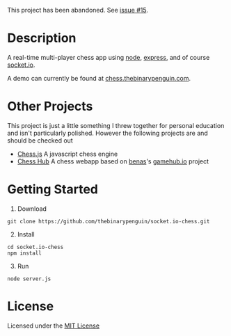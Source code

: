 This project has been abandoned. See [issue #15](https://github.com/thebinarypenguin/socket.io-chess/issues/15).

# Description

A real-time multi-player chess app using [node](https://github.com/joyent/node), [express](https://github.com/visionmedia/express), and of course [socket.io](https://github.com/LearnBoost/socket.io).

A demo can currently be found at [chess.thebinarypenguin.com](http://chess.thebinarypenguin.com).

# Other Projects

This project is just a little something I threw together for personal education and isn't particularly polished. However the following projects are and should be checked out

* [Chess.js](https://github.com/jhlywa/chess.js) A javascript chess engine
* [Chess Hub](http://chesshub-benas.rhcloud.com/) A chess webapp based on [benas](https://github.com/benas)'s [gamehub.io](https://github.com/benas/gamehub.io) project

# Getting Started

1. Download
```
git clone https://github.com/thebinarypenguin/socket.io-chess.git
```

2. Install
```
cd socket.io-chess
npm install
```

3. Run
```
node server.js
```

# License

Licensed under the [MIT License](http://www.opensource.org/licenses/MIT)





